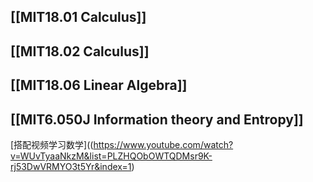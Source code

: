 ## [[MIT18.01 Calculus]]

## [[MIT18.02 Calculus]]

## [[MIT18.06 Linear Algebra]]

## [[MIT6.050J Information theory and Entropy]]

[搭配视频学习数学]((<https://www.youtube.com/watch?v=WUvTyaaNkzM&list=PLZHQObOWTQDMsr9K-rj53DwVRMYO3t5Yr&index=1>)
